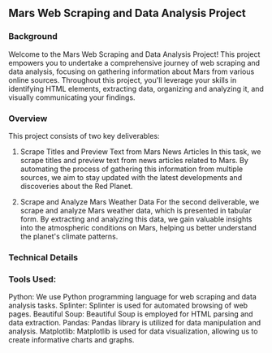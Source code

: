 ## Mars Web Scraping and Data Analysis Project
### Background
Welcome to the Mars Web Scraping and Data Analysis Project! This project empowers you to undertake a comprehensive journey of web scraping and data analysis, focusing on gathering information about Mars from various online sources. Throughout this project, you'll leverage your skills in identifying HTML elements, extracting data, organizing and analyzing it, and visually communicating your findings.

### Overview
This project consists of two key deliverables:

1. Scrape Titles and Preview Text from Mars News Articles
In this task, we scrape titles and preview text from news articles related to Mars. By automating the process of gathering this information from multiple sources, we aim to stay updated with the latest developments and discoveries about the Red Planet.

2. Scrape and Analyze Mars Weather Data
For the second deliverable, we scrape and analyze Mars weather data, which is presented in tabular form. By extracting and analyzing this data, we gain valuable insights into the atmospheric conditions on Mars, helping us better understand the planet's climate patterns.

### Technical Details
### Tools Used:
Python: We use Python programming language for web scraping and data analysis tasks.
Splinter: Splinter is used for automated browsing of web pages.
Beautiful Soup: Beautiful Soup is employed for HTML parsing and data extraction.
Pandas: Pandas library is utilized for data manipulation and analysis.
Matplotlib: Matplotlib is used for data visualization, allowing us to create informative charts and graphs.

